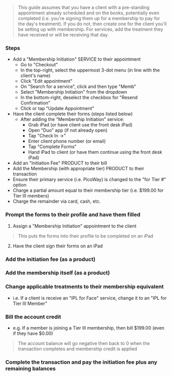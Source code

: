 > This guide assumes that you have a client with a pre-standing appointment already scheduled and on the books, potentially even completed (i.e. you're signing them up for a membership to pay for the day's treatment). If you do not, then create one for the client you'll be setting up with membership. For services, add the treatment they have received or will be receiving that day.

### Steps
- Add a "Membership Initiation" SERVICE to their appointment
    - Go to "Checkout"
    - In the top-right, select the uppermost 3-dot menu (in line with the client's name)
    - Click "Edit appointment"
    - On "Search for a service", click and then type "Memb"
    - Select "Membership Initiation" from the dropdown
    - In the bottom-right, deselect the checkbox for "Resend Confirmation"
    - Click or tap "Update Appointment"
- Have the client complete their forms (steps listed below)
    - After adding the "Membership Initiation" service:
        - Grab iPad (or have client use the front desk iPad)
        - Open "Duo" app (if not already open)
        - Tap "Check In ->"
        - Enter client phone number (or email)
        - Tap "Complete Forms"
        - Hand iPad to client (or have them continue using the front desk iPad)
- Add an "Initiation Fee" PRODUCT to their bill
- Add the Membership (with appropriate tier) PRODUCT to their transaction
- Ensure their primary service (i.e. PicoWay) is changed to the "for Tier #" option
- Charge a partial amount equal to their membership tier (i.e. $199.00 for Tier III members)
- Charge the remainder via card, cash, etc.

### Prompt the forms to their profile and have them filled
1. Assign a "Membership Initiation" appointment to the client
> This puts the forms into their profile to be completed on an iPad
2. Have the client sign their forms on an iPad

### Add the initiation fee (as a product)

### Add the membership itself (as a product)

### Change applicable treatments to their membership equivalent
- i.e. If a client is receive an "IPL for Face" service, change it to an "IPL for Tier III Member"

### Bill the account credit
- e.g. If a member is joining a Tier III membership, then bill $199.00 (even if they have $0.00)
> The account balance will go negative then back to 0 when the transaction completes and membership credit is applied

### Complete the transaction and pay the initiation fee plus any remaining balances
